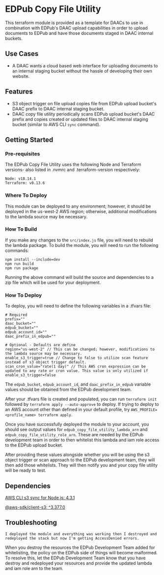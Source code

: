 # EDPub Copy File Utility
This terraform module is provided as a template for DAACs to use in combination with EDPub's DAAC upload capabilities in order to upload documents to EDPub and have those documents staged in DAAC internal buckets.

## Use Cases
* A DAAC wants a cloud based web interface for uploading documents to an internal staging bucket without the hassle of developing their own website.

## Features
* S3 object trigger on file upload copies file from EDPub upload bucket's DAAC prefix to DAAC internal staging bucket.
* DAAC copy file utility periodically scans EDPub upload bucket's DAAC prefix and copies created or updated files to DAAC internal staging bucket (similar to AWS CLI `sync` command).

## Getting Started

### Pre-requisites
The EDPub Copy File Utility uses the following Node and Terraform versions- also listed in .nvmrc and .terraform-version respectively:
```
Node: v18.14.1
Terraform: v0.13.6
```

### Where To Deploy
This module can be deployed to any environment; however, it should be deployed in the us-west-2 AWS region; otherwise, additional modifications to the lambda source may be necessary.

### How To Build
If you make any changes to the `src/index.js` file, you will need to rebuild the lambda package. To build the module, you will need to run the following commands:
```
npm install --include=dev
npm run build
npm run package
```
Running the above command will build the source and dependencies to a zip file which will be used for your deployment. 

### How To Deploy
To deploy, you will need to define the following variables in a .tfvars file:
```
# Required
prefix=""
daac_bucket=""
edpub_bucket=""
edpub_account_id=""
daac_prefix_in_edpub=""

# Optional - Defaults are define
region="us-west-2" // This can be changed; however, modifications to the lambda source may be necessary.
enable_s3_trigger=true // Change to false to utilize scan feature instead of s3 object trigger default.
scan_cron_value="rate(1 day)" // This AWS cron expression can be updated to any rate or cron value. This value is only utilized if enable_s3_trigger=false
```
The `edpub_bucket`, `edpub_account_id`, and `daac_prefix_in_edpub` variable values should be obtained from the EDPub development team.

After your .tfvars file is created and populated, you can run `terraform init` followed by `terraform apply --auto-approve` to deploy. If trying to deploy to an AWS account other than defined in your default profile, try `AWS_PROFILE=<profile_name> terraform apply`.

Once you have successfully deployed the module to your account, you should see output values for `edpub_copy_file_utility_lambda_arn` and `edpub_copy_file_utility_role_arn`. These are needed by the EDPub development team in order to then whitelist this lambda and iam role access to the EDPub upload bucket. 

After providing these values alongside whether you will be using the s3 object trigger or scan approach to the EDPub development team, they will then add those whitelists. They will then notify you and your copy file utility will be ready to test.

## Dependencies
[AWS CLI s3 sync for Node.js: 4.3.1](https://github.com/jeanbmar/s3-sync-client/tree/master)

[@aws-sdk/client-s3: ^3.377.0](https://docs.aws.amazon.com/AWSJavaScriptSDK/v3/latest/client/s3/)

## Troubleshooting

```
I deployed the module and everything was working then I destroyed and redeployed the stack but now I'm getting AccessDenied errors.
```
When you destroy the resources the EDPub Development Team added for whitelisting, the policy on the EDPub side of things will become malformed. To resolve this, let the EDPub Development Team know that you have destroy and redeployed your resources and provide the updated lambda and iam role arn to the team.